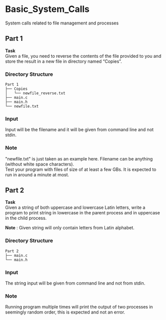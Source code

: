 # Basic_System_Calls
System calls related to file management and processes

## Part 1
__Task__  
Given a file, you need to reverse the contents of the file provided to you and store the result in a new file in directory named “Copies”.  

### Directory Structure
```
Part 1
├── Copies
│   └── newfile_reverse.txt
├── main.c
├── main.h
└── newfile.txt

```

### Input
Input will be the filename and it will be given from command line and not stdin.

### Note
"newfile.txt" is just taken as an example here. Filename can be anything (without white space characters). <br>
Test your program with files of size of at least a few GBs. It is expected to run in around a minute at most.


## Part 2
__Task__  
Given a string of both uppercase and lowercase Latin letters, write a program to print string in lowercase in the parent process and in uppercase in the child process.  

**Note** : Given string will only contain letters from Latin alphabet.  

### Directory Structure
```
Part 2
├── main.c
└── main.h

```

### Input
The string input will be given from command line and not from stdin.

### Note
Running program multiple times will print the output of two processes in seemingly random order, this is expected and not an error.

